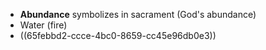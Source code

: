 - **Abundance** symbolizes in sacrament (God's abundance)
- Water (fire)
- ((65febbd2-ccce-4bc0-8659-cc45e96db0e3))